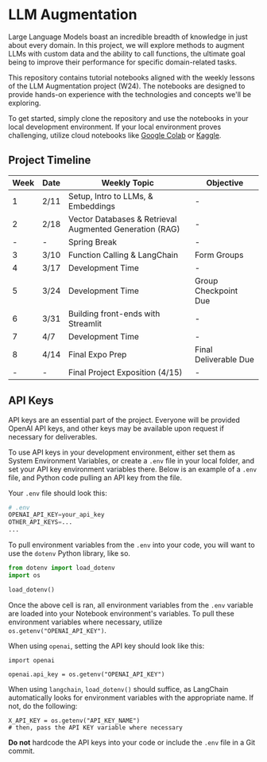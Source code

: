 # LLM Augmentation

Large Language Models boast an incredible breadth of knowledge in just about every domain. In this project, we will explore methods to augment LLMs with custom data and the ability to call functions, the ultimate goal being to improve their performance for specific domain-related tasks.

This repository contains tutorial notebooks aligned with the weekly lessons of the LLM Augmentation project (W24). The notebooks are designed to provide hands-on experience with the technologies and concepts we'll be exploring. 

To get started, simply clone the repository and use the notebooks in your local development environment. If your local environment proves challenging, utilize cloud notebooks like [Google Colab](https://colab.research.google.com/) or [Kaggle](https://www.kaggle.com/).

## Project Timeline 

| Week | Date  | Weekly Topic                                     | Objective             |
|------|-------|--------------------------------------------------|-----------------------|
| 1    | 2/11  | Setup, Intro to LLMs, & Embeddings               | -                     |
| 2    | 2/18  | Vector Databases & Retrieval Augmented Generation (RAG) | -              |
| -    | -     | Spring Break                                     | -                     |
| 3    | 3/10  | Function Calling & LangChain                     | Form Groups           |
| 4    | 3/17  | Development Time                                 | -                     |
| 5    | 3/24  | Development Time                                 | Group Checkpoint Due  |
| 6    | 3/31  | Building front-ends with Streamlit        | -                     |
| 7    | 4/7   | Development Time                                 | -                     |
| 8    | 4/14  | Final Expo Prep                                  | Final Deliverable Due |
| -    | -     | Final Project Exposition (4/15)                  | -                     |

## API Keys
API keys are an essential part of the project. Everyone will be provided OpenAI API keys, and other keys may be available upon request if necessary for deliverables.

To use API keys in your development environment, either set them as System Environment Variables, or create a `.env` file in your local folder, and set your API key environment variables there. Below is an example of a `.env` file, and Python code pulling an API key from the file.

Your `.env` file should look this:
```py
# .env
OPENAI_API_KEY=your_api_key
OTHER_API_KEYS=...
...
```

To pull environment variables from the `.env` into your code, you will want to use the `dotenv` Python library, like so.
```py
from dotenv import load_dotenv
import os

load_dotenv()
```

Once the above cell is ran, all environment variables from the `.env` variable are loaded into your Notebook environment's variables. To pull these environment variables where necessary, utilize `os.getenv("OPENAI_API_KEY")`.

When using `openai`, setting the API key should look like this:
```
import openai

openai.api_key = os.getenv("OPENAI_API_KEY")
```

When using `langchain`, `load_dotenv()` should suffice, as LangChain automatically looks for environment variables with the appropriate name. If not, do the following:
```
X_API_KEY = os.getenv("API_KEY_NAME")
# then, pass the API KEY variable where necessary
```

__**Do not**__ hardcode the API keys into your code or include the `.env` file in a Git commit.
